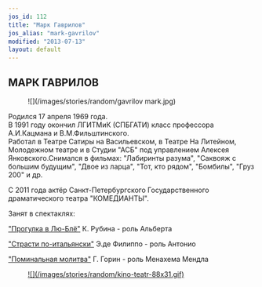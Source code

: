 ```yaml
---
jos_id: 112
title: "Марк Гаврилов"
jos_alias: "mark-gavrilov"
modified: "2013-07-13"
layout: default
---
```


## МАРК ГАВРИЛОВ

<figure>
![](/images/stories/random/gavrilov mark.jpg)
</figure>

Родился 17 апреля 1969 года.<br>В 1991 году окончил ЛГИТМиК (СПБГАТИ) класс профессора А.И.Кацмана и В.М.Фильштинского. <br>Работал в Театре Сатиры на Васильевском, в Театре На Литейном, Молодежном театре и в Студии "АСБ" под управлением Алексея Янковского.Снимался в фильмах: "Лабиринты разума", "Саквояж с большим будущим", "Двое из ларца", "Тот, кто рядом", "Бомбилы", "Груз 200" и др.

С 2011 года актёр Санкт-Петербургского Государственного драматического театра "КОМЕДИАНТЫ".

Занят в спектаклях:

["Прогулка в Лю-Блё"](73-progulka-v-ly-blio.html) К. Рубина - роль Альберта

["Страсти по-итальянски"](59-strasti-po-italianski.html) Э.де Филиппо - роль Антонио

["Поминальная молитва"](97-pominalnaia-molitva.html) Г. Горин - роль Менахема Мендла

<figure><a href="http://www.kino-teatr.ru/teatr/acter/m/ros/5164/bio/">
![](/images/stories/random/kino-teatr-88x31.gif)
</a></figure>